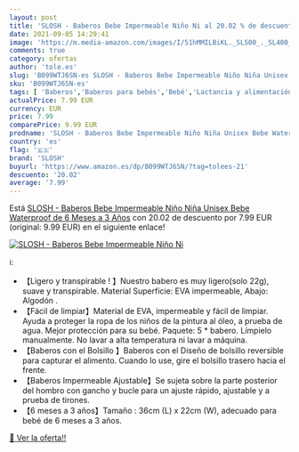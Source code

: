 ```yaml
---
layout: post
title: 'SLOSH - Baberos Bebe Impermeable Niño Ni al 20.02 % de descuento'
date: 2021-09-05 14:29:41
image: 'https://m.media-amazon.com/images/I/51hMMILBiKL._SL500_._SL400_.jpg'
comments: true
category: ofertas
author: 'tole.es'
slug: 'B099WTJ6SN-es SLOSH - Baberos Bebe Impermeable Niño Niña Unisex Bebe...'
sku: 'B099WTJ6SN-es'
tags: [ 'Baberos','Baberos para bebés','Bebé','Lactancia y alimentación','bebe','slosh', ]
actualPrice: 7.99 EUR
currency: EUR
price: 7.99
comparePrice: 9.99 EUR
prodname: 'SLOSH - Baberos Bebe Impermeable Niño Niña Unisex Bebe Waterproof de 6 Meses a 3 Años'
country: 'es'
flag: '🇪🇸'
brand: 'SLOSH'
buyurl: 'https://www.amazon.es/dp/B099WTJ6SN/?tag=tolees-21'
descuento: '20.02'
average: '7.99'
---
```


Está [SLOSH - Baberos Bebe Impermeable Niño Niña Unisex Bebe Waterproof de 6 Meses a 3 Años](https://www.amazon.es/dp/B099WTJ6SN/?tag=tolees-21) con 20.02 de descuento por 7.99 EUR (original: 9.99 EUR) en el siguiente enlace!

[![SLOSH - Baberos Bebe Impermeable Niño Ni](https://m.media-amazon.com/images/I/51hMMILBiKL._SL500_._SL400_.jpg)](https://www.amazon.es/dp/B099WTJ6SN/?tag=tolees-21)

ℹ️:

- 【Ligero y transpirable ! 】Nuestro babero es muy ligero(solo 22g), suave y transpirable. Material Superficie: EVA impermeable, Abajo: Algodón .
- 【Fácil de limpiar】Material de EVA, impermeable y fácil de limpiar. Ayuda a proteger la ropa de los niños de la pintura al óleo, a prueba de agua. Mejor protección para su bebé. Paquete: 5 * babero. Límpielo manualmente. No lavar a alta temperatura ni lavar a máquina.
- 【Baberos con el Bolsillo 】Baberos con el Diseño de bolsillo reversible para capturar el alimento. Cuando lo use, gire el bolsillo trasero hacia el frente.
- 【Baberos Impermeable Ajustable】Se sujeta sobre la parte posterior del hombro con gancho y bucle para un ajuste rápido, ajustable y a prueba de tirones.
- 【6 meses a 3 años】Tamaño : 36cm (L) x 22cm (W), adecuado para bebé de 6 meses a 3 años.

[🛒 Ver la oferta!!](https://www.amazon.es/dp/B099WTJ6SN/?tag=tolees-21)
